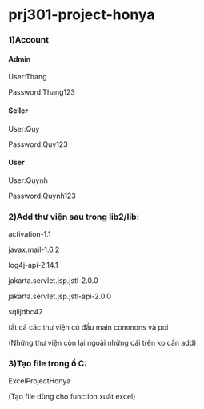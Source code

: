 # prj301-project-honya

### 1)Account

#### Admin
User:Thang

Password:Thang123

#### Seller
User:Quy

Password:Quy123

#### User
User:Quynh

Password:Quynh123

### 2)Add thư viện sau trong lib2/lib:

activation-1.1

javax.mail-1.6.2

log4j-api-2.14.1

jakarta.servlet.jsp.jstl-2.0.0

jakarta.servlet.jsp.jstl-api-2.0.0

sqlijdbc42

tất cả các thư viện có đầu main commons và poi

(Những thư viện còn lại ngoài những cái trên ko cần add)


### 3)Tạo file trong ổ C:
ExcelProjectHonya

(Tạo file dùng cho function xuất excel)
